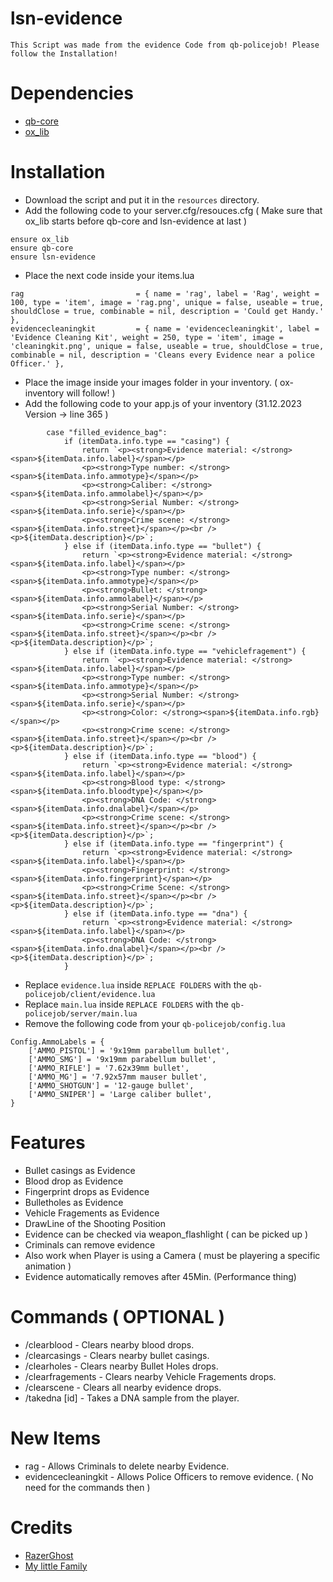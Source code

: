 # lsn-evidence
    This Script was made from the evidence Code from qb-policejob! Please follow the Installation!

# Dependencies
- [qb-core](https://github.com/qbcore-framework/qb-core)
- [ox_lib](https://github.com/overextended/ox_lib/releases)

# Installation
- Download the script and put it in the `resources` directory.
- Add the following code to your server.cfg/resouces.cfg ( Make sure that ox_lib starts before qb-core and lsn-evidence at last )
```
ensure ox_lib
ensure qb-core
ensure lsn-evidence
```
- Place the next code inside your items.lua
```
rag                         = { name = 'rag', label = 'Rag', weight = 100, type = 'item', image = 'rag.png', unique = false, useable = true, shouldClose = true, combinable = nil, description = 'Could get Handy.' },
evidencecleaningkit         = { name = 'evidencecleaningkit', label = 'Evidence Cleaning Kit', weight = 250, type = 'item', image = 'cleaningkit.png', unique = false, useable = true, shouldClose = true, combinable = nil, description = 'Cleans every Evidence near a police Officer.' },
```
- Place the image inside your images folder in your inventory. ( ox-inventory will follow! )
- Add the following code to your app.js of your inventory (31.12.2023 Version  ->  line 365 )
```
        case "filled_evidence_bag":
            if (itemData.info.type == "casing") {
                return `<p><strong>Evidence material: </strong><span>${itemData.info.label}</span></p>
                <p><strong>Type number: </strong><span>${itemData.info.ammotype}</span></p>
                <p><strong>Caliber: </strong><span>${itemData.info.ammolabel}</span></p>
                <p><strong>Serial Number: </strong><span>${itemData.info.serie}</span></p>
                <p><strong>Crime scene: </strong><span>${itemData.info.street}</span></p><br /><p>${itemData.description}</p>`;
            } else if (itemData.info.type == "bullet") {
                return `<p><strong>Evidence material: </strong><span>${itemData.info.label}</span></p>
                <p><strong>Type number: </strong><span>${itemData.info.ammotype}</span></p>
                <p><strong>Bullet: </strong><span>${itemData.info.ammolabel}</span></p>
                <p><strong>Serial Number: </strong><span>${itemData.info.serie}</span></p>
                <p><strong>Crime scene: </strong><span>${itemData.info.street}</span></p><br /><p>${itemData.description}</p>`;
            } else if (itemData.info.type == "vehiclefragement") {
                return `<p><strong>Evidence material: </strong><span>${itemData.info.label}</span></p>
                <p><strong>Type number: </strong><span>${itemData.info.ammotype}</span></p>
                <p><strong>Serial Number: </strong><span>${itemData.info.serie}</span></p>
                <p><strong>Color: </strong><span>${itemData.info.rgb}</span></p>
                <p><strong>Crime scene: </strong><span>${itemData.info.street}</span></p><br /><p>${itemData.description}</p>`;
            } else if (itemData.info.type == "blood") {
                return `<p><strong>Evidence material: </strong><span>${itemData.info.label}</span></p>
                <p><strong>Blood type: </strong><span>${itemData.info.bloodtype}</span></p>
                <p><strong>DNA Code: </strong><span>${itemData.info.dnalabel}</span></p>
                <p><strong>Crime scene: </strong><span>${itemData.info.street}</span></p><br /><p>${itemData.description}</p>`;
            } else if (itemData.info.type == "fingerprint") {
                return `<p><strong>Evidence material: </strong><span>${itemData.info.label}</span></p>
                <p><strong>Fingerprint: </strong><span>${itemData.info.fingerprint}</span></p>
                <p><strong>Crime Scene: </strong><span>${itemData.info.street}</span></p><br /><p>${itemData.description}</p>`;
            } else if (itemData.info.type == "dna") {
                return `<p><strong>Evidence material: </strong><span>${itemData.info.label}</span></p>
                <p><strong>DNA Code: </strong><span>${itemData.info.dnalabel}</span></p><br /><p>${itemData.description}</p>`;
            }
```
- Replace `evidence.lua` inside `REPLACE FOLDERS` with the `qb-policejob/client/evidence.lua`
- Replace `main.lua` inside `REPLACE FOLDERS` with the `qb-policejob/server/main.lua`
- Remove the following code from your `qb-policejob/config.lua`
```
Config.AmmoLabels = {
    ['AMMO_PISTOL'] = '9x19mm parabellum bullet',
    ['AMMO_SMG'] = '9x19mm parabellum bullet',
    ['AMMO_RIFLE'] = '7.62x39mm bullet',
    ['AMMO_MG'] = '7.92x57mm mauser bullet',
    ['AMMO_SHOTGUN'] = '12-gauge bullet',
    ['AMMO_SNIPER'] = 'Large caliber bullet',
}
```
# Features
- Bullet casings as Evidence
- Blood drop as Evidence
- Fingerprint drops as Evidence
- Bulletholes as Evidence
- Vehicle Fragements as Evidence
- DrawLine of the Shooting Position
- Evidence can be checked via weapon_flashlight ( can be picked up )
- Criminals can remove evidence
- Also work when Player is using a Camera ( must be playering a specific animation )
- Evidence automatically removes after 45Min. (Performance thing)

# Commands ( OPTIONAL )
- /clearblood - Clears nearby blood drops.
- /clearcasings - Clears nearby bullet casings.
- /clearholes - Clears nearby Bullet Holes drops.
- /clearfragements - Clears nearby Vehicle Fragements drops.
- /clearscene - Clears all nearby evidence drops.
- /takedna [id] - Takes a DNA sample from the player.

# New Items
- rag - Allows Criminals to delete nearby Evidence.
- evidencecleaningkit - Allows Police Officers to remove evidence. ( No need for the commands then )

# Credits
- [RazerGhost](https://github.com/RazerGhost)
- [My little Family](https://github.com/Project-Sloth)
